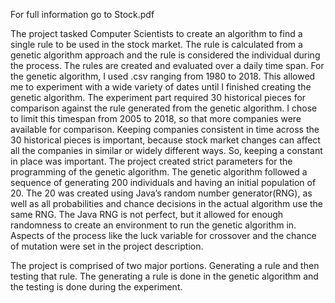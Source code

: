 For full information go to Stock.pdf


The project tasked Computer Scientists to create an algorithm to find a single rule to be
used in the stock market. The rule is calculated from a genetic algorithm approach and
the rule is considered the individual during the process. The rules are created and
evaluated over a daily time span. For the genetic algorithm, I used .csv ranging from
1980 to 2018. This allowed me to experiment with a wide variety of dates until I finished
creating the genetic algorithm. The experiment part required 30 historical pieces for
comparison against the rule generated from the genetic algorithm. I chose to limit this
timespan from 2005 to 2018, so that more companies were available for comparison.
Keeping companies consistent in time across the 30 historical pieces is important,
because stock market changes can affect all the companies in similar or widely different
ways. So, keeping a constant in place was important.
The project created strict parameters for the programming of the genetic algorithm. The
genetic algorithm followed a sequence of generating 200 individuals and having an
initial population of 20. The 20 was created using Java’s random number
generator(RNG), as well as all probabilities and chance decisions in the actual algorithm
use the same RNG. The Java RNG is not perfect, but it allowed for enough randomness
to create an environment to run the genetic algorithm in. Aspects of the process like the
luck variable for crossover and the chance of mutation were set in the project
description.

The project is comprised of two major portions. Generating a rule and then testing that
rule. The generating a rule is done in the genetic algorithm and the testing is done
during the experiment.
